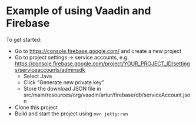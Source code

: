 Example of using Vaadin and Firebase
==============

To get started:
* Go to https://console.firebase.google.com/ and create a new project
* Go to project settings -> service accounts, e.g. https://console.firebase.google.com/project/YOUR_PROJECT_ID/settings/serviceaccounts/adminsdk
  * Select Java
  * Click "Generate new private key"
  * Store the download JSON file in src/main/resources/org/vaadin/artur/firebase/db/serviceAccount.json
* Clone this project
* Build and start the project using `mvn jetty:run`
